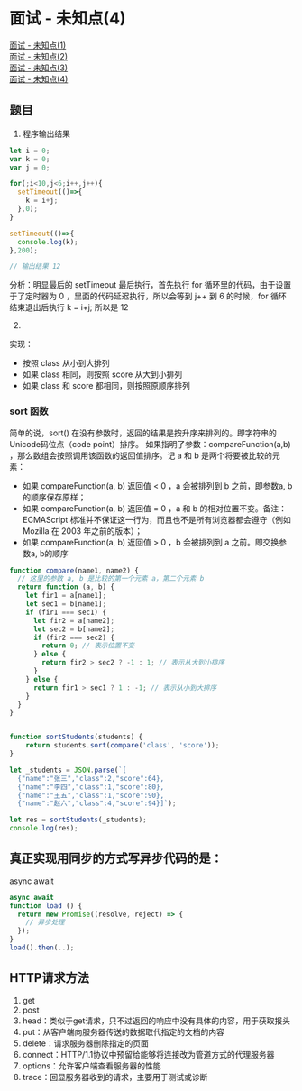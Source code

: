 # 面试 - 未知点(4)

[面试 - 未知点(1)](https://github.com/Krryxa/WORK-LEARNING/issues/26)<br>
[面试 - 未知点(2)](https://github.com/Krryxa/WORK-LEARNING/issues/35)<br>
[面试 - 未知点(3)](https://github.com/Krryxa/WORK-LEARNING/issues/37)<br>
[面试 - 未知点(4)](https://github.com/Krryxa/WORK-LEARNING/issues/39)


## 题目
1. 程序输出结果
```js
let i = 0;
var k = 0;
var j = 0;

for(;i<10,j<6;i++,j++){
  setTimeout(()=>{
    k = i+j;
  },0);
}

setTimeout(()=>{
  console.log(k);
},200);

// 输出结果 12
```
分析：明显最后的 setTimeout 最后执行，首先执行 for 循环里的代码，由于设置于了定时器为 0 ，里面的代码延迟执行，所以会等到 j++ 到 6 的时候，for 循环结束退出后执行 k = i+j; 所以是 12

2. 
实现：
 * 按照 class 从小到大排列
 * 如果 class 相同，则按照 score 从大到小排列
 * 如果 class 和 score 都相同，则按照原顺序排列

### sort 函数
简单的说，sort() 在没有参数时，返回的结果是按升序来排列的。即字符串的Unicode码位点（code point）排序。 
如果指明了参数：compareFunction(a,b) ，那么数组会按照调用该函数的返回值排序。记 a 和 b 是两个将要被比较的元素：
- 如果 compareFunction(a, b) 返回值 < 0 ，a 会被排列到 b 之前，即参数a, b的顺序保存原样；
- 如果 compareFunction(a, b) 返回值 = 0 ，a 和 b 的相对位置不变。备注： ECMAScript 标准并不保证这一行为，而且也不是所有浏览器都会遵守（例如 Mozilla 在 2003 年之前的版本）；
- 如果 compareFunction(a, b) 返回值 > 0 ，b 会被排列到 a 之前。即交换参数a, b的顺序
```js
function compare(name1, name2) {
  // 这里的参数 a, b 是比较的第一个元素 a，第二个元素 b
  return function (a, b) {
    let fir1 = a[name1];
    let sec1 = b[name1];
    if (fir1 === sec1) {
      let fir2 = a[name2];
      let sec2 = b[name2];
      if (fir2 === sec2) {
        return 0; // 表示位置不变
      } else {
        return fir2 > sec2 ? -1 : 1; // 表示从大到小排序 
      }
    } else {
      return fir1 > sec1 ? 1 : -1; // 表示从小到大排序
    }
  }
}


function sortStudents(students) {
	return students.sort(compare('class', 'score'));
}

let _students = JSON.parse(`[
  {"name":"张三","class":2,"score":64},
  {"name":"李四","class":1,"score":80},
  {"name":"王五","class":1,"score":90},
  {"name":"赵六","class":4,"score":94}]`);

let res = sortStudents(_students);
console.log(res);
```

## 真正实现用同步的方式写异步代码的是：
async await
```js
async await
function load () {
  return new Promise((resolve, reject) => {
    // 异步处理
  });
}
load().then(..);
```

## HTTP请求方法
1. get
2. post
3. head：类似于get请求，只不过返回的响应中没有具体的内容，用于获取报头
4. put：从客户端向服务器传送的数据取代指定的文档的内容
5. delete：请求服务器删除指定的页面
6. connect：HTTP/1.1协议中预留给能够将连接改为管道方式的代理服务器
7. options：允许客户端查看服务器的性能
8. trace：回显服务器收到的请求，主要用于测试或诊断